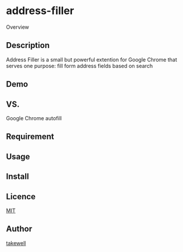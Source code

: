 # address-filler
 
Overview

## Description

Address Filler is a small but powerful extention for Google Chrome that serves one purpose: fill form address fields based on search

## Demo

## VS.

Google Chrome autofill

## Requirement

## Usage

## Install

## Licence

[MIT](https://github.com/tcnksm/tool/blob/master/LICENCE)

## Author

[takewell](https://takewell.dev)
